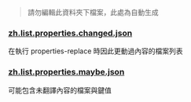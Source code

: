 > 請勿編輯此資料夾下檔案，此處為自動生成

### [zh.list.properties.changed.json](zh.list.properties.changed.json)

在執行 properties-replace 時因此更動過內容的檔案列表

### [zh.list.properties.maybe.json](zh.list.properties.maybe.json)

可能包含未翻譯內容的檔案與鍵值
